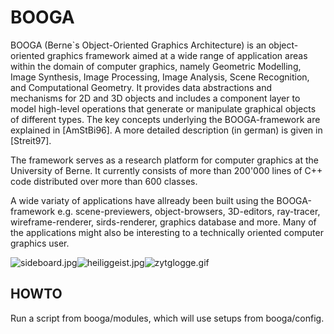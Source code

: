 # BOOGA #

BOOGA (Berne`s Object-Oriented Graphics Architecture) is an object-oriented graphics framework aimed at a wide range of application areas within the domain of computer graphics, namely Geometric Modelling, Image Synthesis, Image Processing, Image Analysis, Scene Recognition, and Computational Geometry. It provides data abstractions and mechanisms for 2D and 3D objects and includes a component layer to model high-level operations that generate or manipulate graphical objects of different types. The key concepts underlying the BOOGA-framework are explained in [AmStBi96]. A more detailed description (in german) is given in [Streit97].


The framework serves as a research platform for computer graphics at the University of Berne. It currently consists of more than 200'000 lines of C++ code distributed over more than 600 classes.
	
A wide variaty of applications have allready been built using the BOOGA-framework e.g. scene-previewers, object-browsers, 3D-editors, ray-tracer, wireframe-renderer, sirds-renderer, graphics database and more. Many of the applications might also be interesting to a technically oriented computer graphics user.

![sideboard.jpg](https://bitbucket.org/repo/LEkpn7/images/3641289723-sideboard.jpg)![heiliggeist.jpg](https://bitbucket.org/repo/LEkpn7/images/3254136116-heiliggeist.jpg)![zytglogge.gif](https://bitbucket.org/repo/LEkpn7/images/2244305313-zytglogge.gif)

## HOWTO ##
Run a script from booga/modules, which will use setups from booga/config.